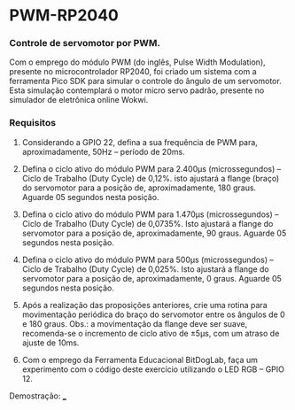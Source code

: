 # PWM-RP2040

### Controle de servomotor por PWM.
Com o emprego do módulo PWM (do inglês, Pulse Width Modulation),
presente no microcontrolador RP2040, foi criado um sistema com a
ferramenta Pico SDK para simular o controle do ângulo de um
servomotor. Esta simulação contemplará o motor micro servo
padrão, presente no simulador de eletrônica online Wokwi.

### Requisitos

1) Considerando a GPIO 22, defina a sua frequência de PWM para,
aproximadamente, 50Hz – período de 20ms.

2) Defina o ciclo ativo do módulo PWM para 2.400μs
(microssegundos) – Ciclo de Trabalho (Duty Cycle) de 0,12%. isto
ajustará a flange (braço) do servomotor para a posição de,
aproximadamente, 180 graus. Aguarde 05 segundos nesta
posição.

3) Defina o ciclo ativo do módulo PWM para 1.470μs
(microssegundos) – Ciclo de Trabalho (Duty Cycle) de 0,0735%.
Isto ajustará a flange do servomotor para a posição de,
aproximadamente, 90 graus. Aguarde 05 segundos nesta
posição.

4) Defina o ciclo ativo do módulo PWM para 500μs
(microssegundos) – Ciclo de Trabalho (Duty Cycle) de 0,025%.
Isto ajustará a flange do servomotor para a posição de,
aproximadamente, 0 graus. Aguarde 05 segundos nesta
posição.

5) Após a realização das proposições anteriores, crie uma rotina
para movimentação periódica do braço do servomotor entre os
ângulos de 0 e 180 graus. Obs.: a movimentação da flange deve
ser suave, recomenda-se o incremento de ciclo ativo de ±5μs,
com um atraso de ajuste de 10ms.

6) Com o emprego da Ferramenta Educacional BitDogLab, faça
um experimento com o código deste exercício utilizando o LED
RGB – GPIO 12.

Demostração:
[_
](https://drive.google.com/file/d/1iUn1vuMX_poKkQptvgAHTSsKn1VP0kHM/view?usp=drive_link)
